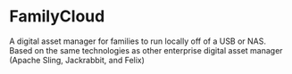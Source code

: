FamilyCloud
===========

A digital asset manager for families to run locally off of a USB or NAS. Based on the same technologies as other enterprise digital asset manager (Apache Sling, Jackrabbit, and Felix)

